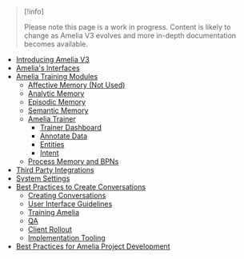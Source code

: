 > [!info]  
>
> Please note this page is a work in progress. Content is likely to change as Amelia V3 evolves and more in-depth documentation becomes available.

-   [Introducing Amelia V3](Introducing%20Amelia%20V3)
-   [Amelia's Interfaces](Amelia's%20Interfaces)
-   [Amelia Training Modules](Amelia%20Training%20Modules)
    -   [Affective Memory (Not Used)](Affective%20Memory%20_Not%20Used_)
    -   [Analytic Memory](Analytic%20Memory)
    -   [Episodic Memory](Episodic%20Memory)
    -   [Semantic Memory](Semantic%20Memory)
    -   [Amelia Trainer](Amelia%20Trainer)
        -   [Trainer Dashboard](Trainer%20Dashboard)
        -   [Annotate Data](Annotate%20Data)
        -   [Entities](Entities)
        -   [Intent](Intent)
    -   [Process Memory and BPNs](Process%20Memory%20and%20BPNs)
-   [Third Party Integrations](Third%20Party%20Integrations)
-   [System Settings](System%20Settings)
-   [Best Practices to Create Conversations](Best%20Practices%20to%20Create%20Conversations)
    -   [Creating Conversations](Creating%20Conversations)
    -   [User Interface Guidelines](User%20Interface%20Guidelines)
    -   [Training Amelia](Training%20Amelia)
    -   [QA](QA)
    -   [Client Rollout](Client%20Rollout)
    -   [Implementation Tooling](Implementation%20Tooling)
-   [Best Practices for Amelia Project Development](Best%20Practices%20for%20Amelia%20Project%20Development)
